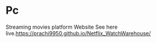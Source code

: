 # Pc
Streaming movies platform 
Website See here live.https://prachi9950.github.io/Netflix_WatchWarehouse/
